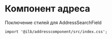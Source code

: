# Компонент адреса

Поключение стилей для AddressSearchField
```
import '@ilb/addresscomponent/src/index.css';
```

